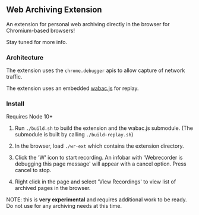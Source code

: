 ## Web Archiving Extension

An extension for personal web archiving directly in the browser for Chromium-based browsers!

Stay tuned for more info.

### Architecture

The extension uses the `chrome.debugger` apis to allow capture of network traffic.

The extension uses an embedded [wabac.js](https://github.com/ikreymer/wabac.js) for replay.

### Install

Requires Node 10+

1. Run `./build.sh` to build the extension and the wabac.js submodule. (The submodule is built by calling `./build-replay.sh`)

2. In the browser, load `./wr-ext` which contains the extension directory.

3. Click the 'W' icon to start recording. An infobar with 'Webrecorder is debugging this page message' will appear with a cancel option. Press cancel to stop.

4. Right click in the page and select 'View Recordings' to view list of archived pages in the browser.


NOTE: this is **very experimental** and requires additional work to be ready. Do not use for any archiving needs at this time.
